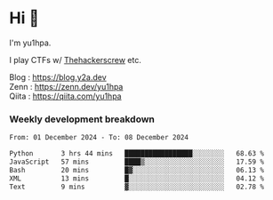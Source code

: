 # Hi 👋

I'm yu1hpa.

I play CTFs w/ [Thehackerscrew](https://www.thehackerscrew.team/) etc.

Blog : https://blog.y2a.dev  
Zenn : https://zenn.dev/yu1hpa  
Qiita : https://qiita.com/yu1hpa  

### Weekly development breakdown

<!--START_SECTION:waka-->

```txt
From: 01 December 2024 - To: 08 December 2024

Python       3 hrs 44 mins   █████████████████░░░░░░░░   68.63 %
JavaScript   57 mins         ████▒░░░░░░░░░░░░░░░░░░░░   17.59 %
Bash         20 mins         █▓░░░░░░░░░░░░░░░░░░░░░░░   06.13 %
XML          13 mins         █░░░░░░░░░░░░░░░░░░░░░░░░   04.12 %
Text         9 mins          ▓░░░░░░░░░░░░░░░░░░░░░░░░   02.78 %
```

<!--END_SECTION:waka-->

